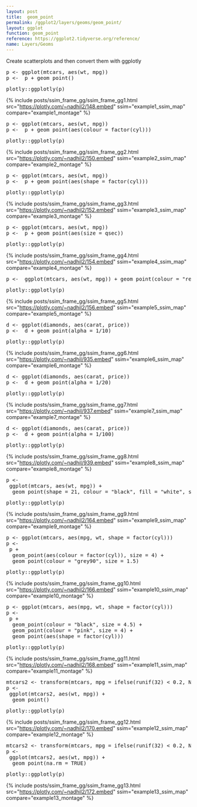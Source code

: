```yaml
---
layout: post
title:  geom_point
permalink: /ggplot2/layers/geoms/geom_point/
layout: ggplot
function: geom_point
reference: https://ggplot2.tidyverse.org/reference/
name: Layers/Geoms
---
```


Create scatterplots and then convert them with ggplotly


<pre class="mcode">
p <- ggplot(mtcars, aes(wt, mpg))
p <-  p + geom_point()
</pre>


<pre class="mcode">
plotly::ggplotly(p)
</pre>

{% include posts/ssim_frame_gg/ssim_frame_gg1.html src="https://plotly.com/~nadhil2/148.embed" ssim="example1_ssim_map" compare="example1_montage" %}





<pre class="mcode">
p <- ggplot(mtcars, aes(wt, mpg))
p <-  p + geom_point(aes(colour = factor(cyl)))
</pre>


<pre class="mcode">
plotly::ggplotly(p)
</pre>

{% include posts/ssim_frame_gg/ssim_frame_gg2.html src="https://plotly.com/~nadhil2/150.embed" ssim="example2_ssim_map" compare="example2_montage" %}





<pre class="mcode">
p <- ggplot(mtcars, aes(wt, mpg))
p <-  p + geom_point(aes(shape = factor(cyl)))
</pre>


<pre class="mcode">
plotly::ggplotly(p)
</pre>

{% include posts/ssim_frame_gg/ssim_frame_gg3.html src="https://plotly.com/~nadhil2/152.embed" ssim="example3_ssim_map" compare="example3_montage" %}




<pre class="mcode">
p <- ggplot(mtcars, aes(wt, mpg))
p <-  p + geom_point(aes(size = qsec))
</pre>


<pre class="mcode">
plotly::ggplotly(p)
</pre>

{% include posts/ssim_frame_gg/ssim_frame_gg4.html src="https://plotly.com/~nadhil2/154.embed" ssim="example4_ssim_map" compare="example4_montage" %}





<pre class="mcode">
p <-  ggplot(mtcars, aes(wt, mpg)) + geom_point(colour = "red", size = 3)
</pre>


<pre class="mcode">
plotly::ggplotly(p)
</pre>

{% include posts/ssim_frame_gg/ssim_frame_gg5.html src="https://plotly.com/~nadhil2/156.embed" ssim="example5_ssim_map" compare="example5_montage" %}





<pre class="mcode">
d <- ggplot(diamonds, aes(carat, price))
p <-  d + geom_point(alpha = 1/10)
</pre>


<pre class="mcode">
plotly::ggplotly(p)
</pre>

{% include posts/ssim_frame_gg/ssim_frame_gg6.html src="https://plotly.com/~nadhil/935.embed" ssim="example6_ssim_map" compare="example6_montage" %}





<pre class="mcode">
d <- ggplot(diamonds, aes(carat, price))
p <-  d + geom_point(alpha = 1/20)
</pre>

<pre class="mcode">
plotly::ggplotly(p)
</pre>

{% include posts/ssim_frame_gg/ssim_frame_gg7.html src="https://plotly.com/~nadhil/937.embed" ssim="example7_ssim_map" compare="example7_montage" %}





<pre class="mcode">
d <- ggplot(diamonds, aes(carat, price))
p <-  d + geom_point(alpha = 1/100)
</pre>


<pre class="mcode">
plotly::ggplotly(p)
</pre>

{% include posts/ssim_frame_gg/ssim_frame_gg8.html src="https://plotly.com/~nadhil/939.embed" ssim="example8_ssim_map" compare="example8_montage" %}




<pre class="mcode">
p <-    
 ggplot(mtcars, aes(wt, mpg)) +
  geom_point(shape = 21, colour = "black", fill = "white", size = 5, stroke = 5)
</pre>


<pre class="mcode">
plotly::ggplotly(p)
</pre>

{% include posts/ssim_frame_gg/ssim_frame_gg9.html src="https://plotly.com/~nadhil2/164.embed" ssim="example9_ssim_map" compare="example9_montage" %}






<pre class="mcode">
p <- ggplot(mtcars, aes(mpg, wt, shape = factor(cyl)))
p <-    
 p +
  geom_point(aes(colour = factor(cyl)), size = 4) +
  geom_point(colour = "grey90", size = 1.5)
</pre>


<pre class="mcode">
plotly::ggplotly(p)
</pre>

{% include posts/ssim_frame_gg/ssim_frame_gg10.html src="https://plotly.com/~nadhil2/166.embed" ssim="example10_ssim_map" compare="example10_montage" %}


<pre class="mcode">
p <- ggplot(mtcars, aes(mpg, wt, shape = factor(cyl)))
p <-    
 p +
  geom_point(colour = "black", size = 4.5) +
  geom_point(colour = "pink", size = 4) +
  geom_point(aes(shape = factor(cyl)))
</pre>


<pre class="mcode">
plotly::ggplotly(p)
</pre>

{% include posts/ssim_frame_gg/ssim_frame_gg11.html src="https://plotly.com/~nadhil2/168.embed" ssim="example11_ssim_map" compare="example11_montage" %}






<pre class="mcode">
mtcars2 <- transform(mtcars, mpg = ifelse(runif(32) < 0.2, NA, mpg))
p <-    
 ggplot(mtcars2, aes(wt, mpg)) +
  geom_point()
</pre>


<pre class="mcode">
plotly::ggplotly(p)
</pre>

{% include posts/ssim_frame_gg/ssim_frame_gg12.html src="https://plotly.com/~nadhil2/170.embed" ssim="example12_ssim_map" compare="example12_montage" %}



<pre class="mcode">
mtcars2 <- transform(mtcars, mpg = ifelse(runif(32) < 0.2, NA, mpg))
p <-    
 ggplot(mtcars2, aes(wt, mpg)) +
  geom_point(na.rm = TRUE)
</pre>


<pre class="mcode">
plotly::ggplotly(p)
</pre>

{% include posts/ssim_frame_gg/ssim_frame_gg13.html src="https://plotly.com/~nadhil2/172.embed" ssim="example13_ssim_map" compare="example13_montage" %}



